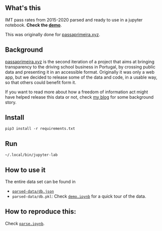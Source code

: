 ## What's this

IMT pass rates from 2015-2020 parsed and ready to use in a jupyter notebook. **Check the [demo](/demo.ipynb)**.

This was originally done for [passaprimeira.xyz](https://www.passaprimeira.xyz).

## Background

[passaprimeira.xyz](https://www.passaprimeira.xyz) is the second iteration of a project that aims at bringing transparency to the driving school business in Portugal, by crossing public data and presenting it in an accessible format. Originally it was only a web app, but we decided to release some of the data and code, in a usable way, so that others could benefit form it.

If you want to read more about how a freedom of information act might have helped release this data or not, check [my blog](https://www.flaviosousa.co/pedido-accesso-dados-publicos/) for some background story.

## Install

```
pip3 install -r requirements.txt
```

## Run

```
~/.local/bin/jupyter-lab
```

## How to use it

The entire data set can be found in

- [`parsed-data/db.json` ](result.json)
- `parsed-data/db.pkl`: Check [`demo.ipynb`](/demo.ipynb) for a quick tour of the data.

## How to reproduce this:

Check [`parse.ipynb`](parse.ipynb).

